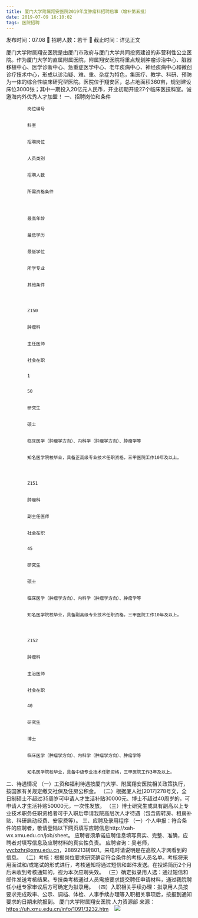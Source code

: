 ```yaml
---
title: 厦门大学附属翔安医院2019年度肿瘤科招聘启事（增补第五批）
date: 2019-07-09 16:10:02
tags: 医院招聘
---
```

发布时间：07.08   🌟   招聘人数：若干   🌈   截止时间：详见正文
<!-- more -->
厦门大学附属翔安医院是由厦门市政府与厦门大学共同投资建设的非营利性公立医院。作为厦门大学的直属附属医院，附属翔安医院将重点规划肿瘤诊治中心、脏器移植中心、医学诊断中心、急重症医学中心、老年疾病中心、神经疾病中心和微创诊疗技术中心，形成以诊治疑、难、重、杂症为特色，集医疗、教学、科研、预防为一体的综合性临床研究型医院。医院位于翔安区，总占地面积360亩，规划建设床位3000张；其中一期投入20亿元人民币，开业初期开设27个临床医技科室。诚邀海内外优秀人才加盟！
一、招聘岗位和条件

    
        
            
            岗位编号
            
            
            科室
            
            
            招聘岗位
            
            
            人员类别
            
            
            招聘人数
            
            
            所需资格条件
            
        
        
            
            最高年龄
            
            
            最低学历
            
            
            最低学位
            
            
            所学专业
            
            
            其他条件
            
        
        
            
            Z150
            
            
            肿瘤科
            
            
            主任医师
            
            
            社会在职
            
            
            1
            
            
            50
            
            
            研究生
            
            
            硕士
            
            
            临床医学（肿瘤学方向）、内科学（肿瘤学方向）、肿瘤学等
            
            
            知名医学院校毕业，具备正高级专业技术任职资格，三甲医院工作10年及以上。
            
        
        
            
            Z151
            
            
            肿瘤科
            
            
            副主任医师
            
            
            社会在职
            
            
            45
            
            
            研究生
            
            
            硕士
            
            
            临床医学（肿瘤学方向）、内科学（肿瘤学方向）、肿瘤学等
            
            
            知名医学院校毕业，具备副高级专业技术任职资格，三甲医院工作10年及以上。
            
        
        
            
            Z152
            
            
            肿瘤科
            
            
            主治医师
            
            
            社会在职
            
            
            40
            
            
            研究生
            
            
            博士
            
            
            临床医学（肿瘤学方向）、内科学（肿瘤学方向）、肿瘤学等
            
            
            知名医学院校毕业，具备中级专业技术任职资格，三甲医院工作3年及以上。
            
        
    

二、待遇情况
（一）工资和福利待遇按厦门大学、附属翔安医院相关政策执行，按国家有关规定缴交社保及住房公积金。
（二）根据厦人社[2017]278号文，全日制硕士不超过35周岁可申请人才生活补贴30000元、博士不超过40周岁的，可申请人才生活补贴50000元，一次性发放。
（三）博士研究生或具有副高以上专业技术职务任职资格者可于入职后申请我院高层次人才待遇（包含周转房、租房补贴、科研启动经费、安家费等）。
三、应聘及录用程序
（一）个人申报：符合条件的应聘者，敬请登陆以下网页填写应聘信息http://xah-wx.xmu.edu.cn/job/sheet。
应聘者须承诺应聘信息填写真实、完整、准确，应聘者对填写信息及应聘材料的真实性负责。
应聘咨询：吴老师，yycbzhr@xmu.edu.cn，2889213转801。来电时请说明是在高校人才网看到的信息。
（二）考核：根据岗位要求研究确定符合条件的考核人员名单。考核将采用面试和/或笔试的形式进行，考核通知将通过短信和邮件发送。在投递简历2个月后未收到考核通知的，视为本次应聘失效。
（三）确定拟录用人选：通过短信和邮件发送考核结果。专技类考核通过人员需按要求提交聘任申请材料，通过我院聘任小组专家审议后方可确定为拟录用。
（四）入职相关手续办理：拟录用人员按要求完成政审、公示、调档、体检、人事手续办理等入职相关事项后，按报到通知要求的日期来院报到。
厦门大学附属翔安医院
人力资源部
来源：
https://uh.xmu.edu.cn/info/1091/3232.htm
 
 ![](https://cdn.weiweiblog.cn/20181015134814.png)